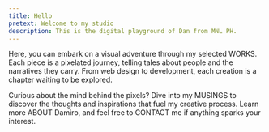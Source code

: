 ```yaml
---
title: Hello
pretext: Welcome to my studio
description: This is the digital playground of Dan from MNL PH.
---
```


Here, you can embark on a visual adventure through my selected <MdxButton href='/works'>WORKS</MdxButton>. Each piece is a pixelated journey, telling tales about people and the narratives they carry. From web design to development, each creation is a chapter waiting to be explored.

Curious about the mind behind the pixels? Dive into my <MdxButton href='/musings'>MUSINGS</MdxButton> to discover the thoughts and inspirations that fuel my creative process. Learn more <MdxButton href='/about'>ABOUT</MdxButton> Damiro, and feel free to <MdxButton href='/contact'>CONTACT</MdxButton> me if anything sparks your interest.
